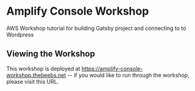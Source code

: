 # Amplify Console Workshop
AWS Workshop tutorial for building Gatsby project and connecting to to Wordpress

## Viewing the Workshop
This workshop is deployed at https://amplify-console-workshop.thebeebs.net -- if you would like to run through the workshop, please visit this URL.


